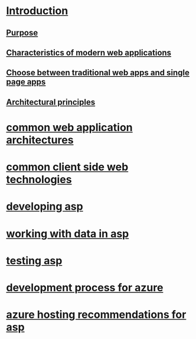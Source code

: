 # [Introduction](index.md)
## [Purpose](purpose.md)
## [Characteristics of modern web applications](characteristics-of-modern-web-applications.md)
## [Choose between traditional web apps and single page apps](choose-between-traditional-web-apps-and-single-page-apps.md)
## [Architectural principles](architectural-principles/)

# [common web application architectures](common-web-application-architectures/)
# [common client side web technologies](common-client-side-web-technologies/)
# [developing asp](developing-asp/)
# [working with data in asp](working-with-data-in-asp/)
# [testing asp](testing-asp/)
# [development process for azure](development-process-for-azure/)
# [azure hosting recommendations for asp](azure-hosting-recommendations-for-asp/)
